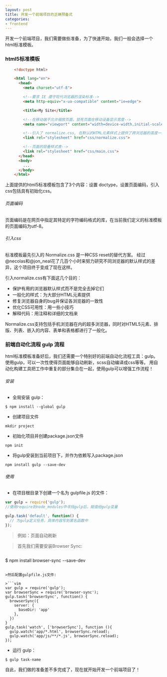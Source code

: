 ```yaml
---
layout: post
title: 开发一个前端项目的正确预备式
categories:
- frontend
---
```

开发一个前端项目，我们需要做些准备，为了快速开始，我们一般会选择一个html标准模板。
### html5标准模板

```html
    <!doctype html>

    <html lang="en">
      <head>
        <meta charset="utf-8">

        <!--要求 IE 遵守现代浏览器的渲染标准-->
        <meta http-equiv="x-ua-compatible" content="ie=edge">

        <title>My Site</title>

        <!--在移动端不允许缩放页面，锁死页面在移动设备显示宽度-->
        <meta name="viewport" content="width=device-width,initial-scale=1">

        <!--引入了 normalize.css, 在默认的HTML元素样式上提供了跨浏览器的高度一致性-->
        <link rel="stylesheet" href="css/normalize.css">

        <!--页面的层叠样式表-->
        <link rel="stylesheet" href="css/main.css">
      </head>
      <body>
        ...
      </body>
    </html>
```
上面提供的html5标准模板包含了3个内容：设置 doctype，设置页面编码，引入css包括具有初始化css。

###### 页面编码

页面编码是在网页中指定其特定的字符编码格式的库，在当前我们定义的标准模板的页面编码为utf-8。

###### 引入css
标准模板最先引入的 Normalize.css 是一种CSS reset的替代方案。
经过@necolas和@jon_neal花了几百个小时来努力研究不同浏览器的默认样式的差异，这个项目终于变成了现在这样。

引入normalize.css有下面这几个目的：

+ 保护有用的浏览器默认样式而不是完全去掉它们
+ 一般化的样式：为大部分HTML元素提供
+ 修复浏览器自身的bug并保证各浏览器的一致性
+ 优化CSS可用性：用一些小技巧
+ 解释代码：用注释和详细的文档来

Normalize.css支持包括手机浏览器在内的超多浏览器，同时对HTML5元素、排版、列表、嵌入的内容、表单和表格都进行了一般化。


### 前端自动化流程 gulp 流程

html标准模板准备好后，我们还需要一个特别好的前端自动化流程工具：gulp。
使用gulp，可以一次性使得页面能够自动刷新，scss自动编译成css等等。
用自动化构建工具把工作中重复的部分集合在一起，使用gulp可以增强工作流程！

###### 安装

+ 全局安装 gulp：

```
$ npm install --global gulp
```
+ 创建项目文件

```
mkdir project
```
+ 初始化项目并创建package.json文件

```
npm init
```
+ 将gulp安装到当前项目下，并作为依赖写入package.json

```
npm install gulp --save-dev
```

###### 使用

+ 在项目根目录下创建一个名为 gulpfile.js 的文件：

```javascript
var gulp = require('gulp');
//使用require到node_modules中寻找gulp后，赋值给gulp变量

gulp.task('default', function() {
  // 为gulp定义任务，具体内容写到匿名函数中
});
```
>例如：页面自动刷新

>首先我们需要安装Browser Sync:

>```
  $ npm install browser-sync --save-dev
```

>然后配置gulpfile.js文件:

>```vim
var gulp = require('gulp');
var browserSync = require('browser-sync');
gulp.task('browserSync', function() {
  browserSync({
    server: {
      baseDir: 'app'
    },
  })
}   
gulp.task('watch', ['browserSync'], function (){
  gulp.watch('app/*.html', browserSync.reload);
  gulp.watch('app/js/**/*.js', browserSync.reload);
});
```

+ 运行 gulp：


```
$ gulp task-name
```

自此，我们做的准备差不多完成了，现在就开始开发一个前端项目了！
